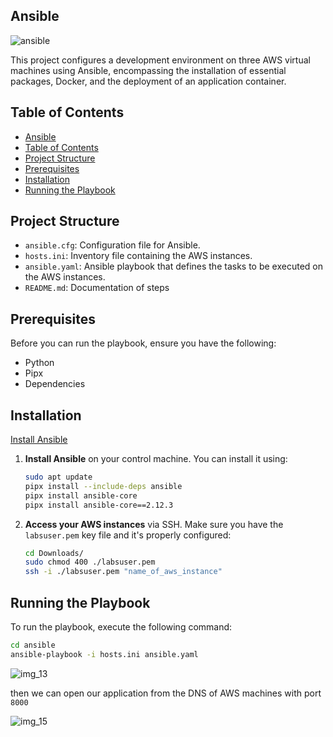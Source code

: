 ## Ansible

![ansible](https://github.com/user-attachments/assets/e266c548-f6e0-4313-bd1d-acab5f916ca8)

This project configures a development environment on three AWS virtual machines using Ansible, encompassing the installation of essential packages, Docker, and the deployment of an application container.

## Table of Contents

- [Ansible](#ansible)
- [Table of Contents](#table-of-contents)
- [Project Structure](#project-structure)
- [Prerequisites](#prerequisites)
- [Installation](#installation)
- [Running the Playbook](#running-the-playbook)

## Project Structure

- `ansible.cfg`: Configuration file for Ansible.
- `hosts.ini`: Inventory file containing the AWS instances.
- `ansible.yaml`: Ansible playbook that defines the tasks to be executed on the AWS instances.
- `README.md`: Documentation of steps

## Prerequisites

Before you can run the playbook, ensure you have the following:

- Python
- Pipx
- Dependencies

## Installation

[Install Ansible](https://docs.ansible.com/ansible/latest/installation_guide/intro_installation.html#installing-and-upgrading-ansible-with-pipx)

1. **Install Ansible** on your control machine. You can install it using:

   ```bash
   sudo apt update
   pipx install --include-deps ansible
   pipx install ansible-core
   pipx install ansible-core==2.12.3
   ```

2. **Access your AWS instances** via SSH. Make sure you have the `labsuser.pem` key file and it's properly configured:
   ```bash
   cd Downloads/
   sudo chmod 400 ./labsuser.pem
   ssh -i ./labsuser.pem "name_of_aws_instance"
   ```

## Running the Playbook

To run the playbook, execute the following command:

```bash
cd ansible
ansible-playbook -i hosts.ini ansible.yaml
```

![img_13](https://github.com/user-attachments/assets/40d6b0e0-ad21-4c30-9aa6-c322b1010ad5)

then we can open our application from the DNS of AWS machines with port `8000`

![img_15](https://github.com/user-attachments/assets/e1acda0d-88cf-4297-b764-4f306dfe6e7e)
